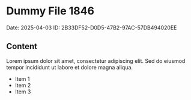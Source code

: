 # Dummy File 1846

Date: 2025-04-03
ID: 2B33DF52-D0D5-47B2-97AC-57DB494020EE

## Content

Lorem ipsum dolor sit amet, consectetur adipiscing elit.
Sed do eiusmod tempor incididunt ut labore et dolore magna aliqua.

* Item 1
* Item 2
* Item 3

